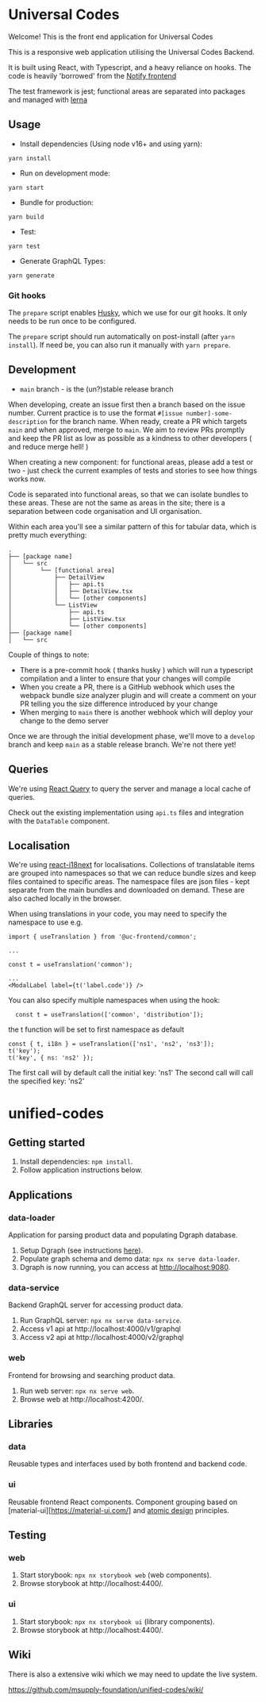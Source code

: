 # Universal Codes

Welcome! This is the front end application for Universal Codes

This is a responsive web application utilising the Universal Codes Backend.

It is built using React, with Typescript, and a heavy reliance on hooks. The code is heavily 'borrowed' from the [Notify frontend](https://github.com/openmsupply/notify/tree/main/frontend)

The test framework is jest; functional areas are separated into packages and managed with [lerna](https://lerna.js.org/)

## Usage

- Install dependencies (Using node v16+ and using yarn):

`yarn install`

- Run on development mode:

`yarn start`

- Bundle for production:

`yarn build`

- Test:

`yarn test`

- Generate GraphQL Types:

`yarn generate`

### Git hooks

The `prepare` script enables [Husky](https://typicode.github.io/husky/), which we use for our git hooks. It only needs to be run once to be configured.

The `prepare` script should run automatically on post-install (after `yarn install`). If need be, you can also run it manually with `yarn prepare`.

## Development

- `main` branch - is the (un?)stable release branch

When developing, create an issue first then a branch based on the issue number. Current practice is to use the format `#[issue number]-some-description` for the branch name. When ready, create a PR which targets `main` and when approved, merge to `main`. We aim to review PRs promptly and keep the PR list as low as possible as a kindness to other developers ( and reduce merge hell! )

When creating a new component: for functional areas, please add a test or two - just check the current examples of tests and stories to see how things works now.

Code is separated into functional areas, so that we can isolate bundles to these areas. These are not the same as areas in the site; there is a separation between code organisation and UI organisation.

Within each area you'll see a similar pattern of this for tabular data, which is pretty much everything:

```
.
├── [package name]
│   └── src
│        └── [functional area]
│            ├── DetailView
│            │   ├── api.ts
│            │   ├── DetailView.tsx
│            │   └── [other components]
│            └── ListView
│                ├── api.ts
│                ├── ListView.tsx
│                └── [other components]
├── [package name]
│   └── src
```

Couple of things to note:

- There is a pre-commit hook ( thanks husky ) which will run a typescript compilation and a linter to ensure that your changes will compile
- When you create a PR, there is a GitHub webhook which uses the webpack bundle size analyzer plugin and will create a comment on your PR telling you the size difference introduced by your change
- When merging to `main` there is another webhook which will deploy your change to the demo server

Once we are through the initial development phase, we'll move to a `develop` branch and keep `main` as a stable release branch. We're not there yet!

## Queries

We're using [React Query](https://react-query.tanstack.com/overview) to query the server and manage a local cache of queries.

Check out the existing implementation using `api.ts` files and integration with the `DataTable` component.

## Localisation

We're using [react-i18next](https://react.i18next.com/) for localisations. Collections of translatable items are grouped into namespaces so that we can reduce bundle sizes and keep files contained to specific areas. The namespace files are json files - kept separate from the main bundles and downloaded on demand. These are also cached locally in the browser.

When using translations in your code, you may need to specify the namespace to use e.g.

```
import { useTranslation } from '@uc-frontend/common';

...

const t = useTranslation('common');

...
<ModalLabel label={t('label.code')} />
```

You can also specify multiple namespaces when using the hook:

```
  const t = useTranslation(['common', 'distribution']);
```

the t function will be set to first namespace as default

```
const { t, i18n } = useTranslation(['ns1', 'ns2', 'ns3']);
t('key');
t('key', { ns: 'ns2' });
```

The first call will by default call the initial key: 'ns1'
The second call will call the specified key: 'ns2'

# unified-codes

## Getting started

1. Install dependencies: `npm install`.
2. Follow application instructions below.

## Applications

### data-loader

Application for parsing product data and populating Dgraph database.

1. Setup Dgraph (see instructions [here](unified-codes/tools/scripts/dgraph/README.md)).
2. Populate graph schema and demo data: `npx nx serve data-loader`.
3. Dgraph is now running, you can access at [http://localhost:9080](http://localhost:9080).

### data-service

Backend GraphQL server for accessing product data.

1. Run GraphQL server: `npx nx serve data-service`.
2. Access v1 api at http://localhost:4000/v1/graphql
3. Access v2 api at http://localhost:4000/v2/graphql

### web

Frontend for browsing and searching product data.

1. Run web server: `npx nx serve web`.
2. Browse web at http://localhost:4200/.

## Libraries

### data

Reusable types and interfaces used by both frontend and backend code.

### ui

Reusable frontend React components. Component grouping based on [material-ui][https://material-ui.com/] and [atomic design](https://bradfrost.com/blog/post/atomic-web-design/) principles.

## Testing

### web

1. Start storybook: `npx nx storybook web` (web components).
2. Browse storybook at http://localhost:4400/.

### ui

1. Start storybook: `npx nx storybook ui` (library components).
2. Browse storybook at http://localhost:4400/.

## Wiki

There is also a extensive wiki which we may need to update the live system.

https://github.com/msupply-foundation/unified-codes/wiki/
